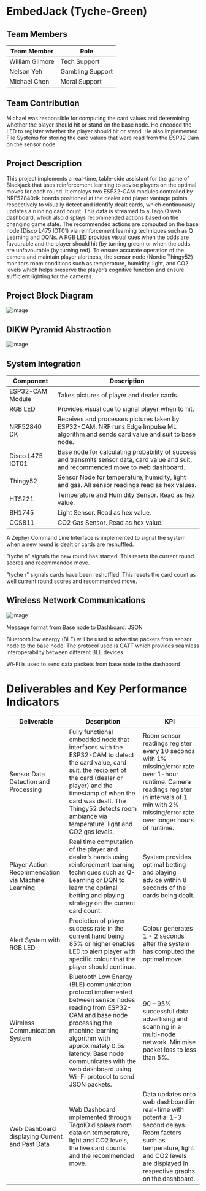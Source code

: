 # EmbedJack (Tyche-Green)
## Team Members
| Team Member  | Role |
| ------------- | ------------- |
| William Gilmore  | Tech Support  |
| Nelson Yeh  | Gambling Support  |
| Michael Chen  | Moral Support  |

## Team Contribution
Michael was responsible for computing the card values and determining whether the player should hit or stand on the base node. He encoded the LED to register whether the player should hit or stand. He also implemented File Systems for storing the card values that were read from the ESP32 Cam on the sensor node

## Project Description
This project implements a real-time, table-side assistant for the game of Blackjack that uses reinforcement learning to advise players on the optimal moves for each round. It employs two ESP32-CAM modules controlled by NRF52840dk boards positioned at the dealer and player vantage points respectively to visually detect and identify dealt cards, which continuously updates a running card count. This data is streamed to a TagoIO web dashboard, which also displays recommended actions based on the changing game state. The recommended actions are computed on the base node (Disco L475 IOT01) via reinforcement learning techniques such as Q Learning and DQNs. A RGB LED provides visual cues when the odds are favourable and the player should hit (by turning green) or when the odds are unfavourable (by turning red). To ensure accurate operation of the camera and maintain player alertness, the sensor node (Nordic Thingy52) monitors room conditions such as temperature, humidity, light, and CO2 levels which helps preserve the player’s cognitive function and ensure sufficient lighting for the cameras. 

## Project Block Diagram
![image](https://github.com/user-attachments/assets/a6b31f04-c90b-4986-a7d8-f43bce5ec2a8)

## DIKW Pyramid Abstraction
![image](https://github.com/user-attachments/assets/830e9277-04fd-432b-acf1-f704a81c85f3)

## System Integration
| Component  | Description |
| ------------- | ------------- |
| ESP32-CAM Module  | Takes pictures of player and dealer cards.  |
| RGB LED  | Provides visual cue to signal player when to hit. |
| NRF52840 DK  | Receives and processes pictures taken by ESP32-CAM. NRF runs Edge Impulse ML algorithm and sends card value and suit to base node. |
| Disco L475 IOT01  | Base node for calculating probability of success and transmits sensor data, card value and suit, and recommended move to web dashboard. |
| Thingy52  | Sensor Node for temperature, humidity, light and gas. All sensor readings read as hex values. |
| HTS221  | Temperature and Humidity Sensor. Read as hex value.   |
| BH1745 | Light Sensor. Read as hex value. |
| CCS811 | CO2 Gas Sensor. Read as hex value. |

A Zephyr Command Line Interface is implemented to signal the system when a new round is dealt or cards are reshuffled.

"tyche n" signals the new round has started. This resets the current round scores and recommended move.

"tyche r" signals cards have been reshuffled. This resets the card count as well current round scores and recommended move.

## Wireless Network Communications
![image](https://github.com/user-attachments/assets/e3b56851-1da6-4d8c-a2c2-5fe8069a6313)

Message format from Base node to Dashboard: JSON  

Bluetooth low energy (BLE) will be used to advertise packets from sensor node to the base node. The protocol used is GATT which provides seamless interoperability between different BLE devices

Wi-Fi is used to send data packets from base node to the dashboard  

# Deliverables and Key Performance Indicators
| Deliverable  | Description | KPI |
| ------------- | ------------- | ------------- |
| Sensor Data Detection and Processing   | Fully functional embedded node that interfaces with the ESP32-CAM to detect the card value, card suit, the recipient of the card (dealer or player) and the timestamp of when the card was dealt. The Thingy52 detects room ambiance via temperature, light and CO2 gas levels.   | Room sensor readings register every 10 seconds with 1% missing/error rate over 1-hour runtime. Camera readings register in intervals of 1 min with 2% missing/error rate over longer hours of runtime. |
| Player Action Recommendation via Machine Learning   | Real time computation of the player and dealer’s hands using reinforcement learning techniques such as Q-Learning or DQN to learn the optimal betting and playing strategy on the current card count. | System provides optimal betting and playing advice within 8 seconds of the cards being dealt.  |
| Alert System with RGB LED   | Prediction of player success rate in the current hand being 85% or higher enables LED to alert player with specific colour that the player should continue.  | Colour generates 1 - 2 seconds after the system has computed the optimal move. |
| Wireless Communication System   | Bluetooth Low Energy (BLE) communication protocol implemented between sensor nodes reading from ESP32-CAM and base node processing the machine learning algorithm with approximately 0.5s latency. Base node communicates with the web dashboard using Wi-Fi protocol to send JSON packets.    | 90 – 95% successful data advertising and scanning in a multi-node network. Minimise packet loss to less than 5%.  |
| Web Dashboard displaying Current and Past Data   | Web Dashboard implemented through TagoIO displays room data on temperature, light and CO2 levels, the live card counts and the recommended move.   | Data updates onto web dashboard in real-time with potential 1-3 second delays. Room factors such as temperature, light and CO2 levels are displayed in respective graphs on the dashboard. |
